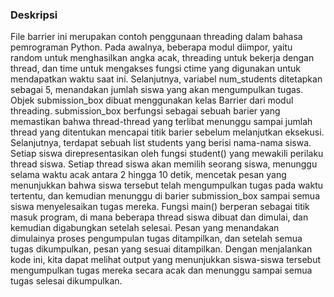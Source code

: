 ### Deskripsi
File barrier ini merupakan contoh penggunaan threading dalam bahasa pemrograman Python. Pada awalnya, beberapa modul diimpor, yaitu random untuk menghasilkan angka acak, threading untuk bekerja dengan thread, dan time untuk mengakses fungsi ctime yang digunakan untuk mendapatkan waktu saat ini. Selanjutnya, variabel num_students ditetapkan sebagai 5, menandakan jumlah siswa yang akan mengumpulkan tugas. Objek submission_box dibuat menggunakan kelas Barrier dari modul threading. submission_box berfungsi sebagai sebuah barier yang memastikan bahwa thread-thread yang terlibat menunggu sampai jumlah thread yang ditentukan mencapai titik barier sebelum melanjutkan eksekusi. Selanjutnya, terdapat sebuah list students yang berisi nama-nama siswa. Setiap siswa direpresentasikan oleh fungsi student() yang mewakili perilaku thread siswa. Setiap thread siswa akan memilih seorang siswa, menunggu selama waktu acak antara 2 hingga 10 detik, mencetak pesan yang menunjukkan bahwa siswa tersebut telah mengumpulkan tugas pada waktu tertentu, dan kemudian menunggu di barier submission_box sampai semua siswa menyelesaikan tugas mereka. Fungsi main() berperan sebagai titik masuk program, di mana beberapa thread siswa dibuat dan dimulai, dan kemudian digabungkan setelah selesai. Pesan yang menandakan dimulainya proses pengumpulan tugas ditampilkan, dan setelah semua tugas dikumpulkan, pesan yang sesuai ditampilkan. Dengan menjalankan kode ini, kita dapat melihat output yang menunjukkan siswa-siswa tersebut mengumpulkan tugas mereka secara acak dan menunggu sampai semua tugas selesai dikumpulkan.
